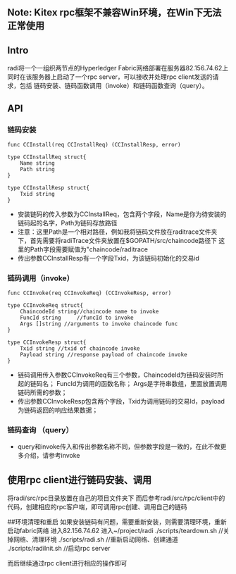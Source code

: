 ## Note: Kitex rpc框架不兼容Win环境，在Win下无法正常使用

## Intro
radi将一个一组织两节点的Hyperledger Fabric网络部署在服务器82.156.74.62上
同时在该服务器上启动了一个rpc server，可以接收并处理rpc client发送的请求，包括
链码安装、链码函数调用（invoke）和链码函数查询（query）。

## API
### 链码安装
```
func CCInstall(req CCInstallReq) (CCInstallResp, error)

type CCInstallReq struct{
    Name string
    Path string
}

type CCInstallResp struct{
    Txid string
}
```
- 安装链码的传入参数为CCInstallReq，包含两个字段，Name是你为待安装的链码起的名字，Path为链码存放路径
- 注意：这里Path是一个相对路径，例如我将链码文件放在raditrace文件夹下，首先需要将radiTrace文件夹放置在$GOPATH/src/chaincode路径下
这里的Path字段需要赋值为"chaincode/raditrace
- 传出参数CCInstallResp有一个字段Txid，为该链码初始化的交易id

### 链码调用（invoke）
```
func CCInvoke(req CCInvokeReq) (CCInvokeResp, error)

type CCInvokeReq struct{
    ChaincodeId string//chaincode name to invoke
    FuncId string     //funcId to invoke
    Args []string //arguments to invoke chaincode func
}

type CCInvokeResp struct{
    Txid string //txid of chaincode invoke
    Payload string //response payload of chaincode invoke
}
```
- 链码调用传入参数CCInvokeReq有三个参数，ChaincodeId为链码安装时所起的链码名； FuncId为调用的函数名称；
Args是字符串数组，里面放置调用链码所需的参数；
- 传出参数CCInvokeResp包含两个字段，Txid为调用链码的交易Id，payload为链码返回的响应结果数据；

### 链码查询 （query）
- query和invoke传入和传出参数名称不同，但参数字段是一致的，在此不做更多介绍，请参考invoke

## 使用rpc client进行链码安装、调用
将radi/src/rpc目录放置在自己的项目文件夹下
而后参考radi/src/rpc/client中的代码，创建相应的rpc客户端，即可调用rpc创建、调用自己的链码

##环境清理和重启
如果安装链码有问题，需要重新安装，则需要清理环境，重新启动fabric网络
进入82.156.74.62
进入~/project/radi
./scripts/teardown.sh //关掉网络、清理环境
./scripts/radi.sh     //重新启动网络、创建通道
./scripts/radiInit.sh //启动rpc server

而后继续通过rpc client进行相应的操作即可
